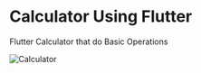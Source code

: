 # Calculator Using Flutter

Flutter Calculator that do Basic Operations

![Calculator](https://user-images.githubusercontent.com/88984953/191665044-53c840cd-9950-4908-a5e3-e4c4b43dcaf6.png)
